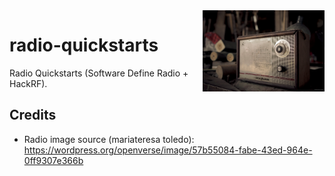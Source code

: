 <img src="assets/radio.jpg" alt="Radio picture" style="width: 195px;" align="right">

# radio-quickstarts
Radio Quickstarts (Software Define Radio + HackRF).

## Credits
- Radio image source (mariateresa toledo): https://wordpress.org/openverse/image/57b55084-fabe-43ed-964e-0ff9307e366b
